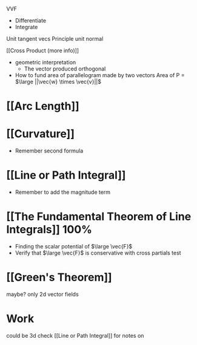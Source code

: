 VVF
- Differentiate
- Integrate

Unit tangent vecs
Principle unit normal

[[Cross Product (more info)]]
- geometric interpretation
	- The vector produced orthogonal
- How to fund area of parallelogram made by two vectors
Area of P = $\large ||\vec{w} \times \vec{v}||$

# [[Arc Length]]

# [[Curvature]]
- Remember second formula

# [[Line or Path Integral]]

- Remember to add the magnitude term

# [[The Fundamental Theorem of Line Integrals]] 100%
- Finding the scalar potential of $\large \vec{F}$
- Verify that $\large \vec{F}$ is conservative with cross partials test

# [[Green's Theorem]]

maybe?
only 2d vector fields

# Work
could be 3d check [[Line or Path Integral]] for notes on 